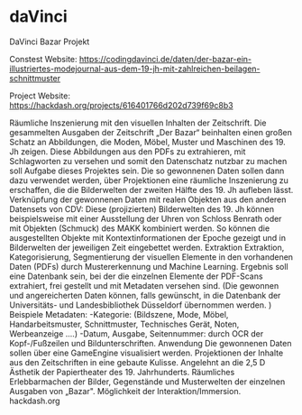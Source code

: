 # daVinci
DaVinci Bazar Projekt

Constest Website: https://codingdavinci.de/daten/der-bazar-ein-illustriertes-modejournal-aus-dem-19-jh-mit-zahlreichen-beilagen-schnittmuster

Project Website: https://hackdash.org/projects/616401766d202d739f69c8b3


Räumliche Inszenierung mit den visuellen Inhalten der Zeitschrift.
Die gesammelten Ausgaben der Zeitschrift „Der Bazar“ beinhalten einen großen Schatz an Abbildungen, die Moden, Möbel, Muster und Maschinen des 19. Jh zeigen. Diese Abbildungen aus den PDFs zu extrahieren, mit Schlagworten zu versehen und somit den Datenschatz nutzbar zu machen soll Aufgabe dieses Projektes sein.
Die so gewonnenen Daten sollen dann dazu verwendet werden, über Projektionen eine räumliche Inszenierung zu erschaffen, die die Bilderwelten der zweiten Hälfte des 19. Jh aufleben lässt.
Verknüpfung der gewonnenen Daten mit realen Objekten aus den anderen Datensets von CDV:
Diese (projizierten) Bilderwelten des 19. Jh können beispielsweise mit einer Ausstellung der Uhren von Schloss Benrath oder mit Objekten (Schmuck) des MAKK kombiniert werden.
So können die ausgestellten Objekte mit Kontextinformationen der Epoche gezeigt und in Bilderwelten der jeweiligen Zeit eingebettet werden.
Extraktion
Extraktion, Kategorisierung, Segmentierung der visuellen Elemente in den vorhandenen Daten (PDFs) durch Mustererkennung und Machine Learning.
Ergebnis soll eine Datenbank sein, bei der die einzelnen Elemente der PDF-Scans extrahiert, frei gestellt und mit Metadaten versehen sind. (Die gewonnen und angereicherten Daten können, falls gewünscht, in die Datenbank der Universitäts- und Landesbibliothek Düsseldorf übernommen werden. )
Beispiele Metadaten:
-Kategorie: (Bildszene, Mode, Möbel, Handarbeitsmuster, Schnittmuster, Technisches Gerät, Noten, Werbeanzeige ....)
-Datum, Ausgabe, Seitennummer: durch OCR der Kopf-/Fußzeilen und Bildunterschriften.
Anwendung
Die gewonnenen Daten sollen über eine GameEngine visualisiert werden.
Projektionen der Inhalte aus den Zeitschriften in eine gebaute Kulisse.
Angelehnt an die 2,5 D Ästhetik der Papiertheater des 19. Jahrhunderts.
Räumliches Erlebbarmachen der Bilder, Gegenstände und Musterwelten der einzelnen Ausgaben von „Bazar".
Möglichkeit der Interaktion/Immersion.
hackdash.org
